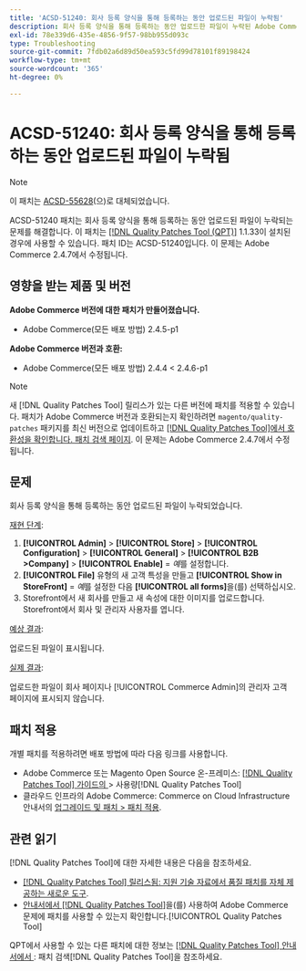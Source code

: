 ```yaml
---
title: 'ACSD-51240: 회사 등록 양식을 통해 등록하는 동안 업로드된 파일이 누락됨'
description: 회사 등록 양식을 통해 등록하는 동안 업로드한 파일이 누락된 Adobe Commerce 문제를 해결하려면 ACSD-51240 패치를 적용합니다.
exl-id: 78e339d6-435e-4856-9f57-98bb955d093c
type: Troubleshooting
source-git-commit: 7fdb02a6d89d50ea593c5fd99d78101f89198424
workflow-type: tm+mt
source-wordcount: '365'
ht-degree: 0%

---
```


# ACSD-51240: 회사 등록 양식을 통해 등록하는 동안 업로드된 파일이 누락됨

>[!NOTE]
>
>이 패치는 [ACSD-55628](/help/tools/quality-patches-tool/patches-available-in-qpt/v1-1-42/acsd-55628-upload-file-company-registration-form-replace-file-customer-attribute-storefront.md)(으)로 대체되었습니다.

ACSD-51240 패치는 회사 등록 양식을 통해 등록하는 동안 업로드된 파일이 누락되는 문제를 해결합니다. 이 패치는 [[!DNL Quality Patches Tool (QPT)]](https://experienceleague.adobe.com/ko/docs/commerce-operations/tools/quality-patches-tool/quality-patches-tool-to-self-serve-quality-patches) 1.1.33이 설치된 경우에 사용할 수 있습니다. 패치 ID는 ACSD-51240입니다. 이 문제는 Adobe Commerce 2.4.7에서 수정됩니다.

## 영향을 받는 제품 및 버전

**Adobe Commerce 버전에 대한 패치가 만들어졌습니다.**

* Adobe Commerce(모든 배포 방법) 2.4.5-p1

**Adobe Commerce 버전과 호환:**

* Adobe Commerce(모든 배포 방법) 2.4.4 &lt; 2.4.6-p1

>[!NOTE]
>
>새 [!DNL Quality Patches Tool] 릴리스가 있는 다른 버전에 패치를 적용할 수 있습니다. 패치가 Adobe Commerce 버전과 호환되는지 확인하려면 `magento/quality-patches` 패키지를 최신 버전으로 업데이트하고 [[!DNL Quality Patches Tool]에서 호환성을 확인합니다. 패치 검색 페이지](<https://experienceleague.adobe.com/tools/commerce-quality-patches/index.html?lang=ko>). 이 문제는 Adobe Commerce 2.4.7에서 수정됩니다.

## 문제

회사 등록 양식을 통해 등록하는 동안 업로드된 파일이 누락되었습니다.

<u>재현 단계</u>:

1. **[!UICONTROL Admin]** > **[!UICONTROL Store]** > **[!UICONTROL Configuration]** > **[!UICONTROL General]** > **[!UICONTROL B2B >Company]** > **[!UICONTROL Enable]** = *예*&#x200B;를 설정합니다.
1. **[!UICONTROL File]** 유형의 새 고객 특성을 만들고 **[!UICONTROL Show in StoreFront]** = *예*&#x200B;를 설정한 다음 **[!UICONTROL all forms]**&#x200B;을(를) 선택하십시오.
1. Storefront에서 새 회사를 만들고 새 속성에 대한 이미지를 업로드합니다.
Storefront에서 회사 및 관리자 사용자를 엽니다.

<u>예상 결과</u>:

업로드된 파일이 표시됩니다.

<u>실제 결과</u>:

업로드한 파일이 회사 페이지나 [!UICONTROL Commerce Admin]의 관리자 고객 페이지에 표시되지 않습니다.

## 패치 적용

개별 패치를 적용하려면 배포 방법에 따라 다음 링크를 사용합니다.

* Adobe Commerce 또는 Magento Open Source 온-프레미스: [[!DNL Quality Patches Tool]  가이드의 &#x200B;](/help/tools/quality-patches-tool/usage.md)> 사용량[!DNL Quality Patches Tool]
* 클라우드 인프라의 Adobe Commerce: Commerce on Cloud Infrastructure 안내서의 [업그레이드 및 패치 > 패치 적용](https://experienceleague.adobe.com/docs/commerce-cloud-service/user-guide/develop/upgrade/apply-patches.html?lang=ko).

## 관련 읽기

[!DNL Quality Patches Tool]에 대한 자세한 내용은 다음을 참조하세요.

* [[!DNL Quality Patches Tool] 릴리스됨: 지원 기술 자료에서 품질 패치를 자체 제공하는 새로운 도구](https://experienceleague.adobe.com/ko/docs/commerce-operations/tools/quality-patches-tool/quality-patches-tool-to-self-serve-quality-patches).
* [&#x200B; 안내서에서  [!DNL Quality Patches Tool]](/help/tools/quality-patches-tool/patches-available-in-qpt/check-patch-for-magento-issue-with-magento-quality-patches.md)을(를) 사용하여 Adobe Commerce 문제에 패치를 사용할 수 있는지 확인합니다.[!UICONTROL Quality Patches Tool]


QPT에서 사용할 수 있는 다른 패치에 대한 정보는 [[!DNL Quality Patches Tool] 안내서에서 &#x200B;](https://experienceleague.adobe.com/tools/commerce-quality-patches/index.html?lang=ko): 패치 검색[!DNL Quality Patches Tool]을 참조하세요.
